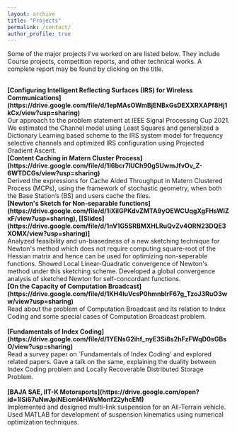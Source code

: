 ```yaml
---
layout: archive
title: "Projects"
permalink: /contact/
author_profile: true
---
```


Some of the major projects I've worked on are listed below. They include Course projects, competition reports, and other technical works. A complete report may be found by clicking on the title.


<br>
<b> [Configuring Intelligent Reflecting Surfaces (IRS) for Wireless Communications](https://drive.google.com/file/d/1epMAsOWmBjENBxGsDEXXRXAPf8Hj1kCx/view?usp=sharing)</b> <br>
Our approach to the problem statement at IEEE Signal Processing Cup 2021. We estimated the Channel model using Least Squares and generalized a Dictionary Learning based scheme to the IRS system model for frequency selective channels and optimized IRS configuration using Projected Gradient Ascent. 


<br>
<b> [Content Caching in Matern Cluster Process](https://drive.google.com/file/d/1I6bcr7lUCh90gSUwmJfvOv_Z-6WTDCGs/view?usp=sharing)</b> <br> 
Derived the expressions for Cache Aided Throughput in Matern Clustered Process (MCPs), using the framework of stochastic geometry, when both the Base Station’s (BS) and users cache the files.


<br>
<b> [Newton's Sketch for Non-separable functions](https://drive.google.com/file/d/1iXiIGPKdvZMTA9yOEWCUqgXgFHsWlZxF/view?usp=sharing), [[Slides](https://drive.google.com/file/d/1nV1G5SRBMXHLRuQvZv4ORN23DQE3XOMX/view?usp=sharing)]</b> <br>
Analyzed feasibility and un-biasedness of a new sketching technique for Newton's method which does not require computing square-root of the Hessian matrix and hence can be used for optimizing non-seperable functions. Showed Local Linear-Quadratic convergence of Newton's method under this sketching scheme. Developed a global convergence analysis of sketched Newton for self-concordant functions.

<br>
<b> [On the Capacity of Computation Broadcast](https://drive.google.com/file/d/1KH4IuVcsP0hmnblrF67g_TzoJ3RuO3ww/view?usp=sharing)</b> <br> 
Read about the problem of Computation Broadcast and its relation to Index Coding and some special cases of Computation Broadcast problem.


<br>
<br>
<b> [Fundamentals of Index Coding](https://drive.google.com/file/d/1YENsG2ihf_nyE3Si8s2hFzFWqD0sGBsO/view?usp=sharing)</b> <br> 
Read a survey paper on `Fundamentals of Index Coding' and explored related papers. Gave a talk on the same, explaining the duality between Index Coding problem and Locally Recoverable Distributed Storage Problem.

<br>
<br>
<b> [BAJA SAE, IIT-K Motorsports](https://drive.google.com/open?id=1lSi67uNwJpiNEicml4HWsMonf22yhcEM)</b> <br> 
Implemented and designed multi-link suspension for an All-Terrain vehicle. Used MATLAB for development of suspension kinematics using numerical optimization techniques.

 
